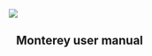 <div style="width: 256px; margin: 0 auto;">
<img src="https://cloud.githubusercontent.com/assets/2189477/17883198/98b9c8aa-6911-11e6-8dba-1d8defeca376.png"/>
</div>

<h2 style="text-align: center;">Monterey user manual</h2>
